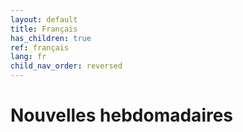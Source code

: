 ```yaml
---
layout: default
title: Français
has_children: true
ref: français
lang: fr
child_nav_order: reversed
---
```


# Nouvelles hebdomadaires
